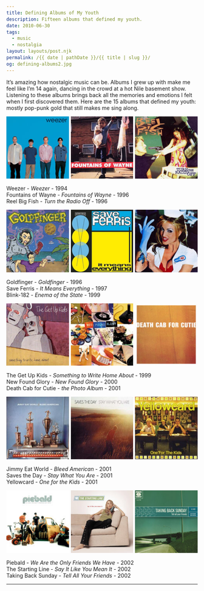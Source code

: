 ```yaml
---
title: Defining Albums of My Youth
description: Fifteen albums that defined my youth.
date: 2010-06-30
tags: 
  - music
  - nostalgia
layout: layouts/post.njk
permalink: /{{ date | pathDate }}/{{ title | slug }}/
og: defining-albums2.jpg
---
```


It’s amazing how nostalgic music can be. Albums I grew up with make me feel like I’m 14 again, dancing in the crowd at a hot Nile basement show. Listening to these albums brings back all the memories and emotions I felt when I first discovered them. Here are the 15 albums that defined my youth: mostly pop-punk gold that still makes me sing along.

<p>
  <img src="/img/defining-albums1.jpg" alt="" style="float:left;margin-right:1%;width:32.66%;" />
  <img src="/img/defining-albums2.jpg" alt="" style="float:left;margin-right:1%;width:32.66%;" />
  <img src="/img/defining-albums3.jpg" alt="" style="width:32.66%;" />
</p>
<p>Weezer - <em>Weezer</em> - 1994<br />Fountains of Wayne - <em>Fountains of Wayne</em> - 1996<br />Reel Big Fish - <em>Turn the Radio Off</em> - 1996</p>
<p>
  <img src="/img/defining-albums16.jpg" alt="" style="float:left;margin-right:1%;width:32.66%;" />
  <img src="/img/defining-albums4.jpg" alt="" style="float:left;margin-right:1%;width:32.66%;" />
  <img src="/img/defining-albums6.jpg" alt="" style="width:32.66%;" />
</p>
<p>Goldfinger - <em> Goldfinger </em> - 1996<br />Save Ferris - <em>It Means Everything</em> - 1997<br />Blink-182 - <em>Enema of the State</em> - 1999</p>
<p>
  <img src="/img/defining-albums7.jpg" alt="" style="float:left;margin-right:1%;width:32.66%;" />
  <img src="/img/defining-albums8.jpg" alt="" style="float:left;margin-right:1%;width:32.66%;" />
  <img src="/img/defining-albums9.jpg" alt="" style="width:32.66%;" />
</p>
<p>The Get Up Kids - <em>Something to Write Home About</em> - 1999<br />New Found Glory - <em>New Found Glory</em> - 2000<br />Death Cab for Cutie - <em>the Photo Album</em> - 2001</p>
<p>
  <img src="/img/defining-albums10.jpg" alt="" style="float:left;margin-right:1%;width:32.66%;" />
  <img src="/img/defining-albums11.jpg" alt="" style="float:left;margin-right:1%;width:32.66%;" />
  <img src="/img/defining-albums12.jpg" alt="" style="width:32.66%;" />
</p>
<p>Jimmy Eat World - <em>Bleed American</em> - 2001<br />Saves the Day - <em>Stay What You Are</em> - 2001<br />Yellowcard - <em>One for the Kids</em> - 2001</p>
<p>
  <img src="/img/defining-albums13.jpg" alt="" style="float:left;margin-right:1%;width:32.66%;" />
  <img src="/img/defining-albums14.jpg" alt="" style="float:left;margin-right:1%;width:32.66%;" />
  <img src="/img/defining-albums15.jpg" alt="" style="width:32.66%;" />
</p>
<p>Piebald - <em>We Are the Only Friends We Have</em> - 2002<br />The Starting Line - <em>Say It Like You Mean It</em> - 2002<br />Taking Back Sunday - <em>Tell All Your Friends</em> - 2002</p>

---
